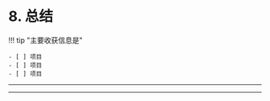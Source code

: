 <!--
CO_OP_TRANSLATOR_METADATA:
{
  "original_hash": "ef7f514ede16a170411752b56bedaa5a",
  "translation_date": "2025-09-24T09:10:43+00:00",
  "source_file": "workshop/docs/instructions/7-Wrap-up.md",
  "language_code": "zh"
}
-->
# 8. 总结

!!! tip "主要收获信息是"

    - [ ] 项目
    - [ ] 项目
    - [ ] 项目

---

---


